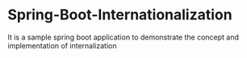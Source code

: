 # Spring-Boot-Internationalization
It is a sample spring boot application to demonstrate the concept and implementation of internalization
